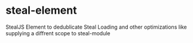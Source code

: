 # steal-element
StealJS Element to dedublicate Steal Loading and other optimizations like supplying a diffrent scope to steal-module
